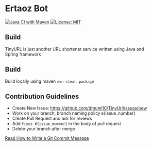 # Ertaoz Bot
[![Java CI with Maven](https://github.com/dmuml10/TinyUrl/actions/workflows/maven.yml/badge.svg)](https://github.com/dmuml10/TinyUrl/actions/workflows/maven.yml)
[![License: MIT](https://img.shields.io/badge/License-MIT-yellow.svg)](https://opensource.org/licenses/MIT)

## Build
TinyURL is just another URL shortener service written using Java and Spring framework 

## Build
Build locally using maven
`mvn clean package`

## Contribution Guidelines

* Create New Issue: https://github.com/dmuml10/TinyUrl/issues/new
* Work on your branch, branch naming policy e{issue_number}
* Create Pull Request and ask for reviews
* Add `fixes #{issue_number}` in the body of pull request
* Delete your branch after merge

[Read How to Write a Git Commit Message](https://chris.beams.io/posts/git-commit/)
